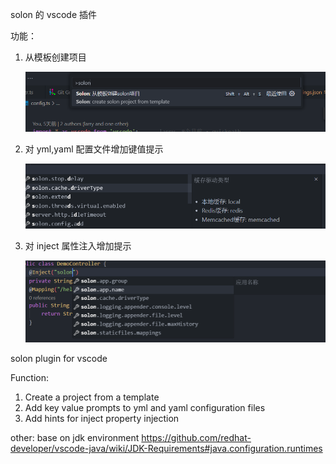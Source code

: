 solon 的 vscode 插件

功能：

1. 从模板创建项目

   ![alt text](https://github.com/MrYZhou/solon-helper/blob/main/doc/1.png?raw=true)

2. 对 yml,yaml 配置文件增加键值提示

   ![alt text](https://github.com/MrYZhou/solon-helper/blob/main/doc/2.png?raw=true)

3. 对 inject 属性注入增加提示

   ![alt text](https://github.com/MrYZhou/solon-helper/blob/main/doc/3.png?raw=true)

solon plugin for vscode

Function:

1. Create a project from a template
2. Add key value prompts to yml and yaml configuration files
3. Add hints for inject property injection

other:
base on jdk environment
https://github.com/redhat-developer/vscode-java/wiki/JDK-Requirements#java.configuration.runtimes
